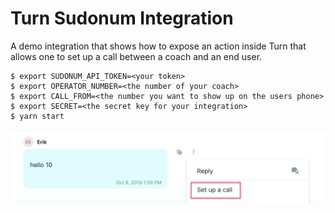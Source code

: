 # Turn Sudonum Integration

A demo integration that shows how to expose an action inside Turn
that allows one to set up a call between a coach and an end user.

    $ export SUDONUM_API_TOKEN=<your token>
    $ export OPERATOR_NUMBER=<the number of your coach>
    $ export CALL_FROM=<the number you want to show up on the users phone>
    $ export SECRET=<the secret key for your integration>
    $ yarn start

![screenshot](https://github.com/turnhub/turnio-sudonum/raw/master/screenshot.png)
